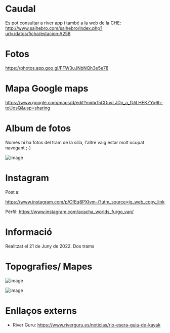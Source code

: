 
# Caudal

Es pot consultar a river app i també a la web de la CHE: http://www.saihebro.com/saihebro/index.php?url=/datos/ficha/estacion:A258

# Fotos

https://photos.app.goo.gl/FFW3uJNbNQh3e5e78

# Mapa Google maps

https://www.google.com/maps/d/edit?mid=15CDuvLJDn_a_fUiLHEKZYq6h-toUosQ&usp=sharing

# Album de fotos

Només hi ha fotos del tram de la silla, l'altre vaig estar molt ocupat navegant ;-)

![image](https://user-images.githubusercontent.com/4015406/175023704-4269f86f-cfb8-4f7d-b400-85c2bd78b735.png)

# Instagram

Post a:

https://www.instagram.com/p/CfEq8PXIvm-/?utm_source=ig_web_copy_link

Pèrfil: https://www.instagram.com/acacha_worlds_furgo_van/

# Informació

Realitzat el 21 de Juny de 2022. Dos trams 

# Topografies/ Mapes

![image](https://user-images.githubusercontent.com/4015406/175016309-d30c20ab-afa3-4bfb-b16d-9ebf87b8d3a1.png)

![image](https://user-images.githubusercontent.com/4015406/175019894-888c946f-8a04-45ba-bc31-d0c4cca7c6c4.png)


# Enllaços externs 

- River Guru: https://www.riverguru.es/noticias/rio-esera-guia-de-kayak
